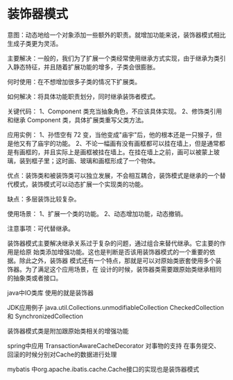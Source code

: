 # 装饰器模式
意图：动态地给一个对象添加一些额外的职责。就增加功能来说，装饰器模式相比生成子类更为灵活。

主要解决：一般的，我们为了扩展一个类经常使用继承方式实现，由于继承为类引入静态特征，并且随着扩展功能的增多，子类会很膨胀。

何时使用：在不想增加很多子类的情况下扩展类。

如何解决：将具体功能职责划分，同时继承装饰者模式。

关键代码： 1、Component 类充当抽象角色，不应该具体实现。 2、修饰类引用和继承 Component 类，具体扩展类重写父类方法。

应用实例： 1、孙悟空有 72 变，当他变成"庙宇"后，他的根本还是一只猴子，但是他又有了庙宇的功能。 2、不论一幅画有没有画框都可以挂在墙上，但是通常都是有画框的，并且实际上是画框被挂在墙上。在挂在墙上之前，画可以被蒙上玻璃，装到框子里；这时画、玻璃和画框形成了一个物体。

优点：装饰类和被装饰类可以独立发展，不会相互耦合，装饰模式是继承的一个替代模式，装饰模式可以动态扩展一个实现类的功能。

缺点：多层装饰比较复杂。

使用场景： 1、扩展一个类的功能。 2、动态增加功能，动态撤销。

注意事项：可代替继承。

装饰器模式主要解决继承关系过于复杂的问题，通过组合来替代继承。它主要的作用是给原
始类添加增强功能。这也是判断是否该用装饰器模式的一个重要的依据。除此之外，装饰器
模式还有一个特点，那就是可以对原始类嵌套使用多个装饰器。为了满足这个应用场景，在
设计的时候，装饰器类需要跟原始类继承相同的抽象类或者接口。


java中IO类库 使用的就是装饰器 

JDK应用例子 java.util.Collections.unmodifiableCollection  CheckedCollection 和 SynchronizedCollection

装饰器模式类是附加跟原始类相关的增强功能

spring中应用 TransactionAwareCacheDecorator 对事物的支持 在事务提交、回滚的时候分别对Cache的数据进行处理

mybatis 中org.apache.ibatis.cache.Cache接口的实现也是装饰器模式
